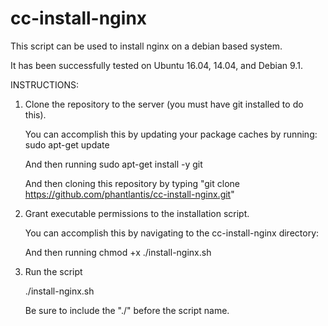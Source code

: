 # cc-install-nginx
This script can be used to install nginx on a debian based system.

It has been successfully tested on Ubuntu 16.04, 14.04, and Debian 9.1.

INSTRUCTIONS:
1. Clone the repository to the server (you must have git installed to do this).

    You can accomplish this by updating your package caches by running:
    sudo apt-get update

    And then running
    sudo apt-get install -y git

    And then cloning this repository by typing "git clone https://github.com/phantlantis/cc-install-nginx.git"

2. Grant executable permissions to the installation script.

    You can accomplish this by navigating to the cc-install-nginx directory:

    And then running
    chmod +x ./install-nginx.sh

3. Run the script

    ./install-nginx.sh

    Be sure to include the "./" before the script name.
